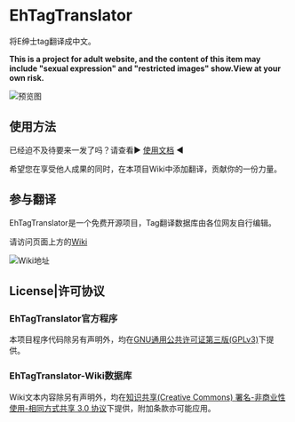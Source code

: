 # EhTagTranslator
将E绅士tag翻译成中文。

**This is a project for adult website, and the content of this item may include "sexual expression" and "restricted images" show.View at your own risk.**

![预览图](https://raw.githubusercontent.com/wiki/Mapaler/EhTagTranslator/document/images/preview.png)

## 使用方法

已经迫不及待要来一发了吗？请查看▶ [使用文档](https://github.com/Mapaler/EhTagTranslator/wiki/使用文档) ◀

希望您在享受他人成果的同时，在本项目Wiki中添加翻译，贡献你的一份力量。

## 参与翻译
EhTagTranslator是一个免费开源项目，Tag翻译数据库由各位网友自行编辑。

请访问页面上方的[Wiki](https://github.com/Mapaler/EhTagTranslator/wiki)

![Wiki地址](https://raw.githubusercontent.com/wiki/Mapaler/EhTagTranslator/document/images/where%20is%20wiki.png)

## License|许可协议
### EhTagTranslator官方程序
本项目程序代码除另有声明外，均在[GNU通用公共许可证第三版(GPLv3)](https://github.com/Mapaler/EhTagTranslator/blob/master/LICENSE)下提供。

### EhTagTranslator-Wiki数据库
Wiki文本内容除另有声明外，均在[知识共享(Creative Commons) 署名-非商业性使用-相同方式共享 3.0 协议](https://zh.moegirl.org/%E8%90%8C%E5%A8%98%E7%99%BE%E7%A7%91:%E7%89%88%E6%9D%83%E4%BF%A1%E6%81%AF)下提供，附加条款亦可能应用。
